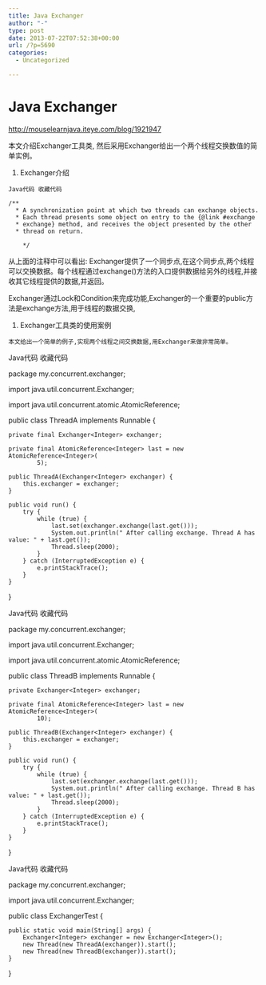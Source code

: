 ```yaml
---
title: Java Exchanger
author: "-"
type: post
date: 2013-07-22T07:52:38+00:00
url: /?p=5690
categories:
  - Uncategorized

---
```

# Java Exchanger
http://mouselearnjava.iteye.com/blog/1921947

本文介绍Exchanger工具类, 然后采用Exchanger给出一个两个线程交换数值的简单实例。

  1. Exchanger介绍
  
    Java代码 收藏代码
  
    /**  
      * A synchronization point at which two threads can exchange objects. 
      * Each thread presents some object on entry to the {@link #exchange 
      * exchange} method, and receives the object presented by the other 
      * thread on return.
  
        */ 

从上面的注释中可以看出: Exchanger提供了一个同步点,在这个同步点,两个线程可以交换数据。每个线程通过exchange()方法的入口提供数据给另外的线程,并接收其它线程提供的数据,并返回。

Exchanger通过Lock和Condition来完成功能,Exchanger的一个重要的public方法是exchange方法,用于线程的数据交换,

  1. Exchanger工具类的使用案例
  
    本文给出一个简单的例子,实现两个线程之间交换数据,用Exchanger来做非常简单。 

Java代码 收藏代码
  
package my.concurrent.exchanger;

import java.util.concurrent.Exchanger;
  
import java.util.concurrent.atomic.AtomicReference;

public class ThreadA implements Runnable {

    private final Exchanger<Integer> exchanger;  
    
    private final AtomicReference<Integer> last = new AtomicReference<Integer>(  
            5);  
    
    public ThreadA(Exchanger<Integer> exchanger) {  
        this.exchanger = exchanger;  
    }  
    
    public void run() {  
        try {  
            while (true) {  
                last.set(exchanger.exchange(last.get()));  
                System.out.println(" After calling exchange. Thread A has value: " + last.get());  
                Thread.sleep(2000);  
            }  
        } catch (InterruptedException e) {  
            e.printStackTrace();  
        }  
    }  
    

}

Java代码 收藏代码
  
package my.concurrent.exchanger;

import java.util.concurrent.Exchanger;
  
import java.util.concurrent.atomic.AtomicReference;

public class ThreadB implements Runnable {

    private Exchanger<Integer> exchanger;  
    
    private final AtomicReference<Integer> last = new AtomicReference<Integer>(  
            10);  
    
    public ThreadB(Exchanger<Integer> exchanger) {  
        this.exchanger = exchanger;  
    }  
    
    public void run() {  
        try {  
            while (true) {  
                last.set(exchanger.exchange(last.get()));  
                System.out.println(" After calling exchange. Thread B has value: " + last.get());  
                Thread.sleep(2000);  
            }  
        } catch (InterruptedException e) {  
            e.printStackTrace();  
        }  
    }  
    

}

Java代码 收藏代码
  
package my.concurrent.exchanger;

import java.util.concurrent.Exchanger;

public class ExchangerTest {

    public static void main(String[] args) {  
        Exchanger<Integer> exchanger = new Exchanger<Integer>();  
        new Thread(new ThreadA(exchanger)).start();  
        new Thread(new ThreadB(exchanger)).start();  
    }  
    

}